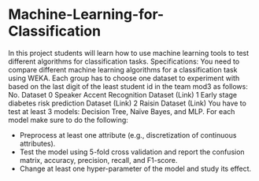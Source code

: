 # Machine-Learning-for-Classification
In this project students will learn how to use machine learning tools to test
different algorithms for classification tasks.
Specifications: You need to compare different machine learning algorithms for a
classification task using WEKA. Each group has to choose one dataset to experiment
with based on the last digit of the least student id in the team mod3 as follows:
No. Dataset
0 Speaker Accent Recognition Dataset (Link)
1 Early stage diabetes risk prediction Dataset (Link)
2 Raisin Dataset (Link)
You have to test at least 3 models: Decision Tree, Naïve Bayes, and MLP. For each
model make sure to do the following:
- Preprocess at least one attribute (e.g., discretization of continuous attributes).
- Test the model using 5-fold cross validation and report the confusion matrix,
accuracy, precision, recall, and F1-score.
- Change at least one hyper-parameter of the model and study its effect.
